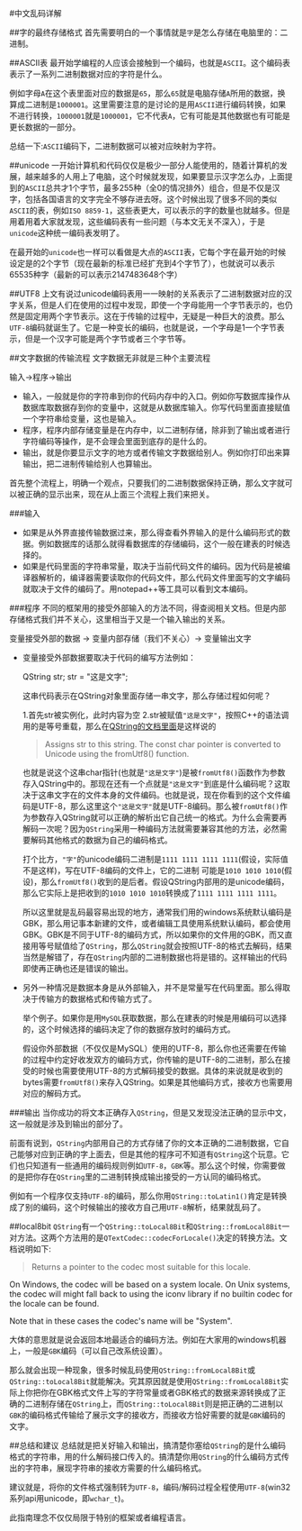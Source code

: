 #中文乱码详解

##字的最终存储格式
首先需要明白的一个事情就是`字`是怎么存储在电脑里的：二进制。

##ASCII表
最开始学编程的人应该会接触到一个编码，也就是`ASCII`。这个编码表表示了一系列二进制数据对应的字符是什么。

例如字母`A`在这个表里面对应的数据是`65`，那么`65`就是电脑存储`A`所用的数据，换算成二进制是`1000001`。这里需要注意的是讨论的是用`ASCII`进行编码转换，如果不进行转换，`1000001`就是`1000001`，它不代表`A`，它有可能是其他数据也有可能是更长数据的一部分。

总结一下:`ASCII`编码下，二进制数据可以被对应映射为字符。

##unicode
一开始计算机和代码仅仅是极少一部分人能使用的，随着计算机的发展，越来越多的人用上了电脑，这个时候就发现，如果要显示汉字怎么办，上面提到的`ASCII`总共才1个字节，最多255种（全0的情况排外）组合，但是不仅是汉字，包括各国语言的文字完全不够存进去呀。这个时候出现了很多不同的类似`ASCII`的表，例如`ISO 8859-1`，这些表更大，可以表示的字的数量也就越多。但是用着用着大家就发现，这些编码表有一些问题（与本文无关不深入），于是`unicode`这种统一编码表发明了。

在最开始的`unicode`也一样可以看做是大点的`ASCII`表，它每个字在最开始的时候设定是的2个字节（现在最新的标准已经扩充到4个字节了），也就说可以表示65535种字（最新的可以表示2147483648个字）

##UTF8
上文有说过unicode编码表用一一映射的关系表示了二进制数据对应的汉字关系，但是人们在使用的过程中发现，即使一个字母能用一个字节表示的，也仍然是固定用两个字节表示。这在于传输的过程中，无疑是一种巨大的浪费。那么`UTF-8`编码就诞生了。它是一种变长的编码，也就是说，一个字母是1一个字节表示，但是一个汉字可能是两个字节或者三个字节等。

##文字数据的传输流程
文字数据无非就是三种个主要流程

输入->程序->输出

* 输入，一般就是你的字符串到你的代码内存中的入口。例如你写数据库操作从数据库取数据存到你的变量中，这就是从数据库输入。你写代码里面直接赋值一个字符串给变量，这也是输入。
* 程序，程序内部存储变量是在内存中，以二进制存储，除非到了输出或者进行字符编码等操作，是不会理会里面到底存的是什么的。
* 输出，就是你要显示文字的地方或者传输文字数据给别人。例如你打印出来算输出，把二进制传输给别人也算输出。

首先整个流程上，明确一个观点，只要我们的二进制数据保持正确，那么文字就可以被正确的显示出来，现在从上面三个流程上我们来把关。

###输入
* 如果是从外界直接传输数据过来，那么得查看外界输入的是什么编码形式的数据。例如数据库的话那么就得看数据库的存储编码，这个一般在建表的时候选择的。
* 如果是代码里面的字符串常量，取决于当前代码文件的编码。因为代码是被编译器解析的，编译器需要读取你的代码文件，那么代码文件里面写的文字编码就取决于文件的编码了。用notepad++等工具可以看到文本编码。

###程序
不同的框架用的接受外部输入的方法不同，得查阅相关文档。但是内部存储格式我们并不关心，这里相当于又是一个输入输出的关系。

变量接受外部的数据 -> 变量内部存储（我们不关心）-> 变量输出文字

* 变量接受外部数据要取决于代码的编写方法例如：

    QString str;
    str = "这是文字";

  这串代码表示在QString对象里面存储一串文字，那么存储过程如何呢？

  1.首先str被实例化，此时内容为空
  2.str被赋值`"这是文字"`，按照C++的语法调用的是等号重载，那么在[QString的文档里面](http://doc.qt.io/qt-5/qstring.html#operator-eq-4)是这样说的
  > Assigns str to this string. The const char pointer is converted to Unicode using the fromUtf8() function.

  也就是说这个这串char指针(也就是`"这是文字"`)是被`fromUtf8()`函数作为参数存入QString中的。那现在还有一个点就是`"这是文字"`到底是什么编码呢？这取决于这串文字在的文件本身的文件编码。也就是说，现在你看到的这个文件编码是UTF-8，那么这里这个`"这是文字"`就是UTF-8编码。那么被`fromUtf8()`作为参数存入QString就可以正确的解析出它自己统一的格式。为什么会需要再解码一次呢？因为`QString`采用一种编码方法就需要兼容其他的方法，必然需要解码其他格式的数据为自己的编码格式。

  打个比方，`"字"`的unicode编码二进制是`1111 1111 1111 1111`(假设，实际值不是这样)，写在UTF-8编码的文件上，它的二进制
  可能是`1010 1010 1010`(假设)，那么`fromUtf8()`收到的是后者。假设QString内部用的是unicode编码，那么它实际上是把收到的`1010 1010 1010`转换成了`1111 1111 1111 1111`。

  所以这里就是乱码最容易出现的地方，通常我们用的windows系统默认编码是GBK，那么用记事本新建的文件，或者编辑工具使用系统默认编码，都会使用GBK。GBK是不同于UTF-8的编码方式，所以如果你的文件用的GBK，而又直接用等号赋值给了`QString`，那么`QString`就会按照UTF-8的格式去解码，结果当然是解错了，存在`QString`内部的二进制数据也将是错的。这样输出的代码即使再正确也还是错误的输出。

* 另外一种情况是数据本身是从外部输入，并不是常量写在代码里面。那么得取决于传输方的数据格式和传输方式了。

  举个例子。如果你是用`MySQL`获取数据，那么在建表的时候是用编码可以选择的，这个时候选择的编码决定了你的数据存放时的编码方式。

  假设你外部数据（不仅仅是MySQL）使用的UTF-8，那么你也还需要在传输的过程中约定好收发双方的编码方式，你传输的是UTF-8的二进制，那么在接受的时候也需要使用UTF-8的方式解码接受的数据。具体的来说就是收到的bytes需要`fromUtf8()`来存入QString。如果是其他编码方式，接收方也需要用对应的解码方式。

###输出
当你成功的将文本正确存入`QString`，但是又发现没法正确的显示中文，这一般就是涉及到输出的部分了。

前面有说到，`QString`内部用自己的方式存储了你的文本正确的二进制数据，它自己能够对应到正确的字上面去，但是其他的程序可不知道有`QString`这个玩意。它们也只知道有一些通用的编码规则例如`UTF-8`，`GBK`等。那么这个时候，你需要做的是把你存在`QString`里的二进制转换成输出接受的一方认同的编码格式。

例如有一个程序仅支持`UTF-8`的编码，那么你用`QString::toLatin1()`肯定是转换成了别的编码，这个时候输出的接收方自己用`UTF-8`解析，结果就乱码了。

##local8bit
`QString`有一个`QString::toLocal8Bit`和`QString::fromLocal8Bit`一对方法。这两个方法用的是`QTextCodec::codecForLocale()`决定的转换方法。文档说明如下:
> Returns a pointer to the codec most suitable for this locale.
>  
On Windows, the codec will be based on a system locale. On Unix systems, the codec will might fall back to using the iconv library if no builtin codec for the locale can be found.
>
Note that in these cases the codec's name will be "System".

大体的意思就是说会返回本地最适合的编码方法。例如在大家用的windows机器上，一般是`GBK`编码（可以自己改系统设置）。

那么就会出现一种现象，很多时候乱码使用`QString::fromLocal8Bit`或`QString::toLocal8Bit`就能解决。究其原因就是使用`QString::fromLocal8Bit`实际上你把你在GBK格式文件上写的字符常量或者GBK格式的数据来源转换成了正确的二进制存储在`QString`上，而`QString::toLocal8Bit`则是把正确的二进制以`GBK`的编码格式传输给了展示文字的接收方，而接收方恰好需要的就是`GBK`编码的文字。

##总结和建议
总结就是把关好输入和输出，搞清楚你塞给`QString`的是什么编码格式的字符串，用的什么解码接口传入的。搞清楚你用`QString`的什么编码方式传出的字符串，展现字符串的接收方需要的什么编码格式。

建议就是，将你的文件格式强制转为`UTF-8`，编码/解码过程全程使用`UTF-8`(win32系列api用unicode，即`wchar_t`)。

此指南理念不仅仅局限于特别的框架或者编程语言。